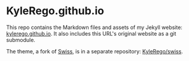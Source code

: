 # KyleRego.github.io

This repo contains the Markdown files and assets of my Jekyll website: [kylerego.github.io](https://kylerego.github.io). It also includes this URL's original website as a git submodule.

The theme, a fork of [Swiss](https://github.com/broccolini/swiss), is in a separate repository: [KyleRego/swiss](https://github.com/KyleRego/swiss).